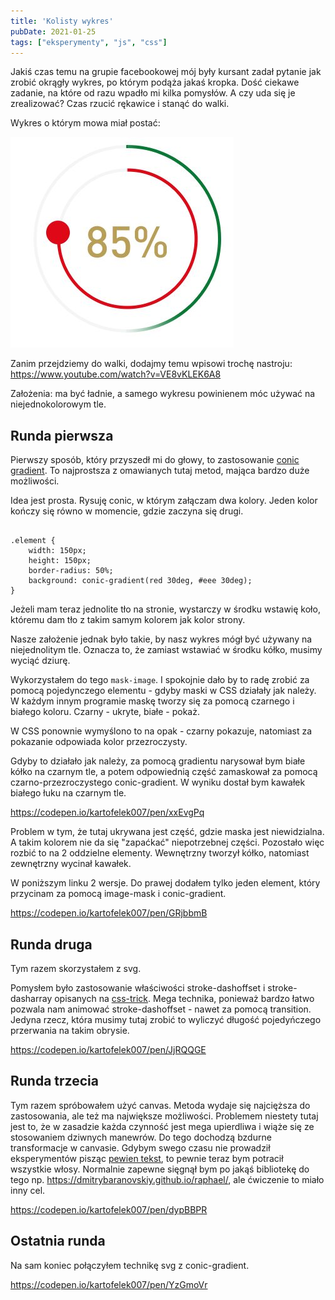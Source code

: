 ```yaml
---
title: 'Kolisty wykres'
pubDate: 2021-01-25
tags: ["eksperymenty", "js", "css"]
---
```



Jakiś czas temu na grupie facebookowej mój były kursant zadał pytanie jak zrobić okrągły wykres, po którym podąża jakaś kropka. Dość ciekawe zadanie, na które od razu wpadło mi kilka pomysłów. A czy uda się je zrealizować? Czas rzucić rękawice i stanąć do walki.



Wykres o którym mowa miał postać:

<img src="./wykres.jpg">

Zanim przejdziemy do walki, dodajmy temu wpisowi trochę nastroju: https://www.youtube.com/watch?v=VE8vKLEK6A8

Założenia: ma być ładnie, a samego wykresu powinienem móc używać na niejednokolorowym tle.

## Runda pierwsza
Pierwszy sposób, który przyszedł mi do głowy, to zastosowanie <a href="https://developer.mozilla.org/en-US/docs/Web/CSS/conic-gradient()">conic gradient</a>.
To najprostsza z omawianych tutaj metod, mająca bardzo duże możliwości.

Idea jest prosta. Rysuję conic, w którym załączam dwa kolory. Jeden kolor kończy się równo w momencie, gdzie zaczyna się drugi.

<pre><code class="language-css">
.element {
    width: 150px;
    height: 150px;
    border-radius: 50%;
    background: conic-gradient(red 30deg, #eee 30deg);
}
</code></pre>

Jeżeli mam teraz jednolite tło na stronie, wystarczy w środku wstawię koło, któremu dam tło z takim samym kolorem jak kolor strony.

Nasze założenie jednak było takie, by nasz wykres mógł być używany na niejednolitym tle. Oznacza to, że zamiast wstawiać w środku kółko, musimy wyciąć dziurę.

Wykorzystałem do tego <code>mask-image</code>. I spokojnie dało by to radę zrobić za pomocą pojedynczego elementu - gdyby maski w CSS działały jak należy. W każdym innym programie maskę tworzy się za pomocą czarnego i białego koloru. Czarny - ukryte, białe - pokaż.

W CSS ponownie wymyślono to na opak - czarny pokazuje, natomiast za pokazanie odpowiada kolor przezroczysty.

Gdyby to działało jak należy, za pomocą gradientu narysował bym białe kółko na czarnym tle, a potem odpowiednią część zamaskował za pomocą czarno-przezroczystego conic-gradient. W wyniku dostał bym kawałek białego łuku na czarnym tle.

https://codepen.io/kartofelek007/pen/xxEvgPq

Problem w tym, że tutaj ukrywana jest część, gdzie maska jest niewidzialna. A takim kolorem nie da się "zapaćkać" niepotrzebnej części.
Pozostało więc rozbić to na 2 oddzielne elementy. Wewnętrzny tworzył kółko, natomiast zewnętrzny wycinał kawałek.

W poniższym linku 2 wersje. Do prawej dodałem tylko jeden element, który przycinam za pomocą image-mask i conic-gradient.

https://codepen.io/kartofelek007/pen/GRjbbmB

## Runda druga
Tym razem skorzystałem z svg.

Pomysłem było zastosowanie właściwości stroke-dashoffset i stroke-dasharray opisanych na <a href="https://css-tricks.com/svg-line-animation-works/">css-trick</a>. Mega technika, ponieważ bardzo łatwo pozwala nam animować stroke-dashoffset - nawet za pomocą transition. Jedyna rzecz, która musimy tutaj zrobić to wyliczyć długość pojedyńczego przerwania na takim obrysie.

https://codepen.io/kartofelek007/pen/JjRQQGE

## Runda trzecia
Tym razem spróbowałem użyć canvas. Metoda wydaje się najcięższa do zastosowania, ale też ma największe możliwości. Problemem niestety tutaj jest to, że w zasadzie każda czynność jest mega upierdliwa i wiąże się ze stosowaniem dziwnych manewrów. Do tego dochodzą bzdurne transformacje w canvasie. Gdybym swego czasu nie prowadził eksperymentów pisząc <a href="https://kursjs.pl/kurs/canvas/canvas.php#transform">pewien tekst</a>, to pewnie teraz bym potracił wszystkie włosy. Normalnie zapewne sięgnął bym po jakąś bibliotekę do tego np. https://dmitrybaranovskiy.github.io/raphael/, ale ćwiczenie to miało inny cel.

https://codepen.io/kartofelek007/pen/dypBBPR

## Ostatnia runda
Na sam koniec połączyłem technikę svg z conic-gradient.

https://codepen.io/kartofelek007/pen/YzGmoVr


